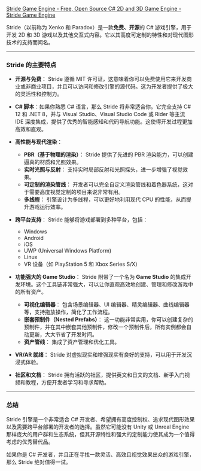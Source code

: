[Stride Game Engine - Free, Open Source C# 2D and 3D Game Engine - Stride Game Engine](https://www.stride3d.net/)

Stride（以前称为 Xenko 和 Paradox）是一款**免费、开源**的 C# 游戏引擎，用于开发 2D 和 3D 游戏以及其他交互式内容。它以其高度可定制的特性和对现代图形技术的支持而闻名。

---

### Stride 的主要特点

- **开源与免费**： Stride 遵循 MIT 许可证，这意味着你可以免费使用它来开发商业或非商业项目，并且可以访问和修改引擎的源代码。这为开发者提供了极大的灵活性和控制力。
    
- **C# 脚本**：如果你熟悉 C# 语言，那么 Stride 将非常适合你。它完全支持 C# 12 和 .NET 8，并与 Visual Studio、Visual Studio Code 或 Rider 等主流 IDE 深度集成，提供了优秀的智能感知和代码导航功能。这使得开发过程更加高效和直观。
    
- **高性能与现代渲染**：
    
    - **PBR（基于物理的渲染）**： Stride 提供了先进的 PBR 渲染能力，可以创建逼真的材质和光照效果。
    - **实时光照与反射**： 支持实时局部反射和光照探头，进一步增强了视觉效果。
    - **可定制的渲染管线**： 开发者可以完全自定义渲染管线和着色器系统，这对于需要高度视觉定制的项目来说非常有用。
    - **多线程**： 引擎设计为多线程，可以更好地利用现代 CPU 的性能，从而提升游戏运行效率。
- **跨平台支持**： Stride 能够将游戏部署到多种平台，包括：
    
    - Windows
    - Android
    - iOS
    - UWP (Universal Windows Platform)
    - Linux
    - VR 设备（如 PlayStation 5 和 Xbox Series S/X）
- **功能强大的 Game Studio**： Stride 附带了一个名为 **Game Studio** 的集成开发环境。这个工具链非常强大，可以让你直观高效地创建、管理和修改游戏中的所有资产。
    
    - **可视化编辑器**： 包含场景编辑器、UI 编辑器、精灵编辑器、曲线编辑器等，支持拖放操作，简化了工作流程。
    - **嵌套预制件（Nested Prefabs）**： 这一功能非常实用，你可以创建复杂的预制件，并在其中嵌套其他预制件，修改一个预制件后，所有实例都会自动更新，大大节省了开发时间。
    - **资产管线**： 集成了资产管理和优化工具。
- **VR/AR 就绪**： Stride 对虚拟现实和增强现实有良好的支持，可以用于开发沉浸式体验。
    
- **社区和文档**： Stride 拥有活跃的社区，提供英文和日文的文档、新手入门视频和教程，方便开发者学习和寻求帮助。
    

---

### 总结

Stride 引擎是一个非常适合 C# 开发者、希望拥有高度控制权、追求现代图形效果以及需要跨平台部署的开发者的选择。虽然它可能没有 Unity 或 Unreal Engine 那样庞大的用户群和生态系统，但其开源特性和强大的定制能力使其成为一个值得考虑的优秀替代品。

如果你是 C# 开发者，并且正在寻找一款灵活、高效且视觉效果出众的游戏引擎，那么 Stride 绝对值得一试。